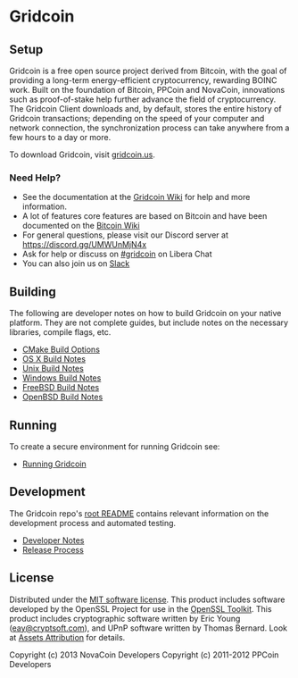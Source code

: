 Gridcoin
=============

Setup
-----
Gridcoin is a free open source project derived from Bitcoin, with
the goal of providing a long-term energy-efficient cryptocurrency, rewarding BOINC work.
Built on the foundation of Bitcoin, PPCoin and NovaCoin, innovations such as proof-of-stake
help further advance the field of cryptocurrency. The Gridcoin Client downloads and, by default, stores the entire history of Gridcoin transactions; depending on the speed of your computer and network connection, the synchronization process can take anywhere from a few hours to a day or more.

To download Gridcoin, visit [gridcoin.us](https://gridcoin.us).

### Need Help?

* See the documentation at the [Gridcoin Wiki](https://wiki.gridcoin.us/Main_Page)
for help and more information.
* A lot of features core features are based on Bitcoin and have been documented on the [Bitcoin Wiki](https://en.bitcoin.it/wiki/Main_Page)
* For general questions, please visit our Discord server at https://discord.gg/UMWUnMjN4x
* Ask for help or discuss on [#gridcoin](https://web.libera.chat/?channels=#gridcoin) on Libera Chat
* You can also join us on [Slack](https://join.slack.com/t/teamgridcoin/shared_invite/enQtMjk2NTI4MzAwMzg0LTE4N2I3ZWZjYWJlZGM1Zjg3MTUyMDhiN2M5NmRmZTA2NDA0ZmY1ZTFmOGM3ZGU2YTBkOTdhNTk2ZjkzMGZkODY/)

Building
--------
The following are developer notes on how to build Gridcoin on your native platform. They are not complete guides, but include notes on the necessary libraries, compile flags, etc.

- [CMake Build Options](cmake-options.md)
- [OS X Build Notes](build-macos.md)
- [Unix Build Notes](build-unix.md)
- [Windows Build Notes](build-windows.md)
- [FreeBSD Build Notes](build-freebsd.md)
- [OpenBSD Build Notes](build-openbsd.md)

Running
-------
To create a secure environment for running Gridcoin see:

- [Running Gridcoin](running.md)

Development
-----------
The Gridcoin repo's [root README](/README.md) contains relevant information on the development process and automated testing.

- [Developer Notes](coding.txt)
- [Release Process](release-process.md)

License
-------
Distributed under the [MIT software license](/COPYING). 
This product includes software developed by the OpenSSL Project for use in the [OpenSSL Toolkit](https://www.openssl.org/). This product includes
cryptographic software written by Eric Young ([eay@cryptsoft.com](mailto:eay@cryptsoft.com)), and UPnP software written by Thomas Bernard. 
Look at [Assets Attribution](assets-attribution.md) for details.

Copyright (c) 2013 NovaCoin Developers
Copyright (c) 2011-2012 PPCoin Developers
